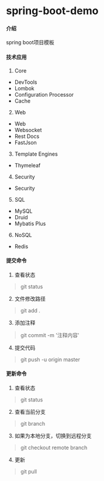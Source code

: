 # spring-boot-demo

#### 介绍
spring boot项目模板

#### 技术应用
1. Core
* DevTools
* Lombok
* Configuration Processor
* Cache
2. Web
* Web
* Websocket
* Rest Docs
* FastJson
3. Template Engines
* Thymeleaf
4. Security
* Security
5. SQL
* MySQL
* Druid
* Mybatis Plus
6. NoSQL
* Redis

#### 提交命令
1. 查看状态
>git status
2. 文件修改路径
>git add .
3. 添加注释
>git commit -m '注释内容'
4. 提交代码
>git push -u origin master

#### 更新命令
1. 查看状态
>git status
2. 查看当前分支
>git branch
3. 如果为本地分支，切换到远程分支
>git checkout remote branch
4. 更新
>git pull

